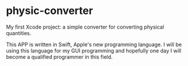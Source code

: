 # physic-converter
My first Xcode project: a simple converter for converting physical quantities.

This APP is written in Swift, Apple's new programming language.
I will be using this language for my GUI programming and hopefully one day I will become a qualified programmer in this field.
